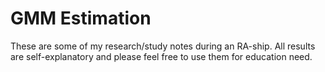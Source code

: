 # GMM Estimation

These are some of my research/study notes during an RA-ship. All results are self-explanatory and please feel free to use them for education need.
